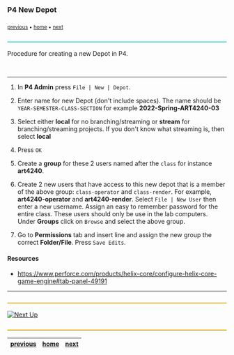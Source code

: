 ### P4 New Depot

<sub>[previous](../) • [home](../README.md) • [next](../operator-and-render)</sub>

![line3](../images/line3.png)

Procedure for creating a new Depot in P4.

<br>

---

1. In **P4 Admin** press `File | New | Depot`.

2. Enter name for new Depot (don't include spaces). The name should be `YEAR-SEMESTER-CLASS-SECTION` for example **2022-Spring-ART4240-03**

3. Select either **local** for no branching/streaming or **stream** for branching/streaming projects. If you don't know what streaming is, then select **local**

4. Press `OK`

5. Create a **group** for these 2 users named after the `class` for instance **art4240**.

6. Create 2 new users that have access to this new depot that is a member of the above group: `class-operator` and `class-render`. For example, **art4240-operator** and **art4240-render**. Select `File | New User` then enter a new username. Assign an easy to remember password for the entire class. These users should only be use in the lab computers. Under **Groups** click on `Browse` and select the above group.

7. Go to **Permissions** tab and insert line and assign the new group the correct **Folder/File**. Press `Save Edits`.

#### Resources
* https://www.perforce.com/products/helix-core/configure-helix-core-game-engine#tab-panel-49191

---

![line](../images/line.png)

[![Next Up](https://fakeimg.pl/1000x100/45d7cb/000/?font_size=54&text=Next+Up+-+Set+Up+Operator+and+Render)](../operator-and-render)

![line](../images/line.png)

| [previous](../)| [home](../README.md) | [next](../operator-and-render)|
|---|---|---|
